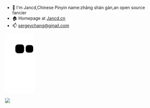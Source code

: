 <!-- - 🌱 Open source fancier
- 🏠 Homepage at [Jancd.cn](https://www.jancd.cn/)
- 📫 sergeychang@gmail.com -->

<p align="center">

<ul>
    <li><g-emoji class="g-emoji" alias="seedling" fallback-src="https://github.githubassets.com/images/icons/emoji/unicode/1f331.png">🌱</g-emoji> I'm Jancd,Chinese Pinyin name:zhāng shàn gàn,an open source fancier</li>
    <li><g-emoji class="g-emoji" alias="house" fallback-src="https://github.githubassets.com/images/icons/emoji/unicode/1f3e0.png">🏠</g-emoji> Homepage at <a href="https://www.jancd.cn/" rel="nofollow">Jancd.cn</a></li>
    <li><g-emoji class="g-emoji" alias="mailbox" fallback-src="https://github.githubassets.com/images/icons/emoji/unicode/1f4eb.png">📫</g-emoji> <a href="mailto:sergeychang@gmail.com">sergeychang@gmail.com</a></li>
</ul>

<p align="center">

![snake gif](https://raw.githubusercontent.com/akshaynarisetti/akshaynarisetti/output/github-contribution-grid-snake.svg)


<img align="left" src="https://github-readme-stats.vercel.app/api/top-langs/?username=jancd&layout=compact" width="399"/>
</p>
</p>
